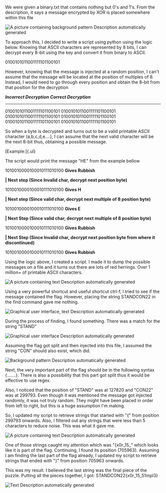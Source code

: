 We were given a binary.txt that contains nothing but 0's and 1's. From
the description, it says a message encrypted by XOR is placed somewhere
within this file

![A picture containing background pattern Description automatically
generated](images/media/image1.png)

To approach this, I decided to write a script using python using the
logic below. Knowing that ASCII characters are represented by 8 bits, I
can decrypt every 8-bit using the key and convert it from binary to
ASCII.

0100101011001111101100101

However, knowing that the message is injected at a random position, I
can't assume that the message will be located at the position of
multiples of 8. Instead, I would need to go through every position and
obtain the 8-bit from that position for the decryption

  ***Incorrect Decryption***   ***Correct Decryption***
  ---------------------------- ---------------------------
  0100101011001111101100101    0100101011001111101100101
  0100101011001111101100101    0100101011001111101100101
  0100101011001111101100101    0100101011001111101100101

So when a byte is decrypted and turns out to be a valid printable ASCII
character (a,b,c,d,e....), I can assume that the next valid character
will be the next 8-bit thus, obtaining a possible message.

[Example:]{.ul}

The script would print the message "HE" from the example bellow

1010010000100010111010100 **Gives Rubbish**

**\| Next step (Since Invalid char, decrypt next position byte)**

1010010000100010111010100 **Gives H**

**\| Next step (Since valid char, decrypt next multiple of 8 position
byte)**

1010010000100010111010100 **Gives E**

**\| Next Step (Since valid char, decrypt next multiple of 8 position
byte)**

1010010000100010111010100 **Gives Rubbish**

**\| Next Step (Since Invalid char, decrypt next position byte from
where it discontinued)**

1010010000100010111010100 **Gives Rubbish**

Using the logic above, I created a script. I made it to dump the
possible messages on a file and it turns out there are lots of red
herrings. Over 1 million+ of printable ASCII characters.

![A picture containing text Description automatically
generated](images/media/image2.png)

Using a very powerful shortcut and useful shortcut ctrl-f, I tried to
see if the message contained the flag. However, placing the string
STANDCON22 in the find command gave me nothing.

![Graphical user interface, text Description automatically
generated](images/media/image3.png)

During the process of finding, I found something. There was a match for
the string "STAND"

![Graphical user interface Description automatically
generated](images/media/image4.png)

Assuming the flag got split and then injected into this file, I assumed
the string "CON" should also exist, which did.

![Background pattern Description automatically
generated](images/media/image5.png)

Next, the very important part of the flag should be in the following
syntax {.......}. There is also a possibility that this part got split
thus it would be effective to use regex.

Also, I noticed that the position of "STAND" was at 127820 and "CON22"
was at 299793. Even though it was mentioned the message got injected
randomly, it was not truly random. They might have been placed in order
from left to right, but this is a huge assumption I'm making.

So, I updated my script to retrieve strings that started with "{" from
position 299793 onwards. Also, I filtered out any strings that were less
than 5 characters to reduce noise. This was what it gave me.

![A picture containing text Description automatically
generated](images/media/image6.png)

One of those strings caught my attention which was "{x0r_15\_" which
looks like it is part of the flag. Continuing, I found its position
(705963). Assuming I am finding the last part of the flag already, I
updated my script to retrieve strings that ended with "}" from position
705963 onwards.

This was my result. I believed the last string was the final piece of
the puzzle. Putting all the pieces together, I got:
STANDCON22{x0r_15_51mpl3}

![Text Description automatically
generated](images/media/image7.png)
